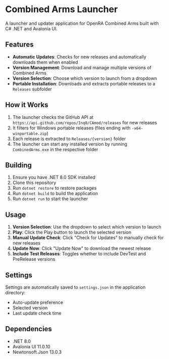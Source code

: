 # Combined Arms Launcher

A launcher and updater application for OpenRA Combined Arms built with C# .NET and Avalonia UI.

## Features

- **Automatic Updates**: Checks for new releases and automatically downloads them when enabled
- **Version Management**: Download and manage multiple versions of Combined Arms
- **Version Selection**: Choose which version to launch from a dropdown
- **Portable Installation**: Downloads and extracts portable releases to a `Releases` subfolder

## How it Works

1. The launcher checks the GitHub API at `https://api.github.com/repos/Inq8/CAmod/releases` for new releases
2. It filters for Windows portable releases (files ending with `-x64-winportable.zip`)
3. Each release is extracted to `Releases/{version}` folder
4. The launcher can start any installed version by running `CombinedArms.exe` in the respective folder

## Building

1. Ensure you have .NET 8.0 SDK installed
2. Clone this repository
3. Run `dotnet restore` to restore packages
4. Run `dotnet build` to build the application
5. Run `dotnet run` to start the launcher

## Usage

1. **Version Selection**: Use the dropdown to select which version to launch
2. **Play**: Click the Play button to launch the selected version
3. **Manual Update Check**: Click "Check for Updates" to manually check for new releases
4. **Update Now**: Click "Update Now" to download the newest release
5. **Include Test Releases**: Toggles whether to include DevTest and PreRelease versions

## Settings

Settings are automatically saved to `settings.json` in the application directory:
- Auto-update preference
- Selected version
- Last update check time

## Dependencies

- .NET 8.0
- Avalonia UI 11.0.10
- Newtonsoft.Json 13.0.3
